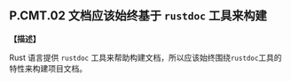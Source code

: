## P.CMT.02  文档应该始终基于 `rustdoc` 工具来构建

**【描述】**

Rust 语言提供 `rustdoc` 工具来帮助构建文档，所以应该始终围绕`rustdoc`工具的特性来构建项目文档。